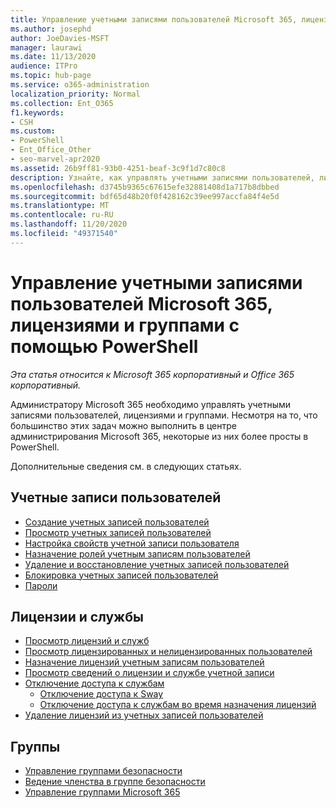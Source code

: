 ```yaml
---
title: Управление учетными записями пользователей Microsoft 365, лицензиями и группами с помощью PowerShell
ms.author: josephd
author: JoeDavies-MSFT
manager: laurawi
ms.date: 11/13/2020
audience: ITPro
ms.topic: hub-page
ms.service: o365-administration
localization_priority: Normal
ms.collection: Ent_O365
f1.keywords:
- CSH
ms.custom:
- PowerShell
- Ent_Office_Other
- seo-marvel-apr2020
ms.assetid: 26b9ff81-93b0-4251-beaf-3c9f1d7c80c8
description: Узнайте, как управлять учетными записями пользователей, лицензиями и группами Microsoft 365 с помощью PowerShell.
ms.openlocfilehash: d3745b9365c67615efe32881408d1a717b8dbbed
ms.sourcegitcommit: bdf65d48b20f0f428162c39ee997accfa84f4e5d
ms.translationtype: MT
ms.contentlocale: ru-RU
ms.lasthandoff: 11/20/2020
ms.locfileid: "49371540"
---
```

# <a name="manage-microsoft-365-user-accounts-licenses-and-groups-with-powershell"></a>Управление учетными записями пользователей Microsoft 365, лицензиями и группами с помощью PowerShell

*Эта статья относится к Microsoft 365 корпоративный и Office 365 корпоративный.*

Администратору Microsoft 365 необходимо управлять учетными записями пользователей, лицензиями и группами. Несмотря на то, что большинство этих задач можно выполнить в центре администрирования Microsoft 365, некоторые из них более просты в PowerShell.

Дополнительные сведения см. в следующих статьях.

## <a name="user-accounts"></a>Учетные записи пользователей

- [Создание учетных записей пользователей](create-user-accounts-with-microsoft-365-powershell.md)
- [Просмотр учетных записей пользователей](view-user-accounts-with-microsoft-365-powershell.md)
- [Настройка свойств учетной записи пользователя](configure-user-account-properties-with-microsoft-365-powershell.md)
- [Назначение ролей учетным записям пользователей](assign-roles-to-user-accounts-with-microsoft-365-powershell.md)
- [Удаление и восстановление учетных записей пользователей](delete-and-restore-user-accounts-with-microsoft-365-powershell.md)
- [Блокировка учетных записей пользователей](block-user-accounts-with-microsoft-365-powershell.md)
- [Пароли](manage-passwords-with-microsoft-365-powershell.md)

## <a name="licenses-and-services"></a>Лицензии и службы
- [Просмотр лицензий и служб](view-licenses-and-services-with-microsoft-365-powershell.md)
- [Просмотр лицензированных и нелицензированных пользователей](view-licensed-and-unlicensed-users-with-microsoft-365-powershell.md)
- [Назначение лицензий учетным записям пользователей](assign-licenses-to-user-accounts-with-microsoft-365-powershell.md)
- [Просмотр сведений о лицензии и службе учетной записи](view-account-license-and-service-details-with-microsoft-365-powershell.md)
- [Отключение доступа к службам](disable-access-to-services-with-microsoft-365-powershell.md)
  - [Отключение доступа к Sway](disable-access-to-sway-with-microsoft-365-powershell.md)
  - [Отключение доступа к службам во время назначения лицензий](disable-access-to-services-while-assigning-user-licenses.md)
- [Удаление лицензий из учетных записей пользователей](remove-licenses-from-user-accounts-with-microsoft-365-powershell.md)

## <a name="groups"></a>Группы
- [Управление группами безопасности](manage-security-groups-with-microsoft-365-powershell.md)
- [Ведение членства в группе безопасности](maintain-group-membership-with-microsoft-365-powershell.md)
- [Управление группами Microsoft 365](manage-microsoft-365-groups-with-powershell.md)

